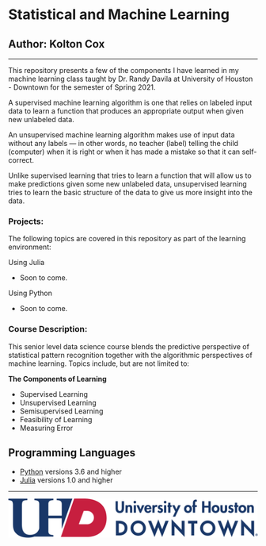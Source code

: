 
# Statistical and Machine Learning
## Author: Kolton Cox
---
This repository presents a few of the components I have learned in my machine learning class taught by Dr. Randy Davila at University of Houston - Downtown for the semester of Spring 2021. 

A supervised machine learning algorithm is one that relies on labeled input data to learn a function that produces an appropriate output when given new unlabeled data.

An unsupervised machine learning algorithm makes use of input data without any labels — in other words, no teacher (label) telling the child (computer) when it is right or when it has made a mistake so that it can self-correct.

Unlike supervised learning that tries to learn a function that will allow us to make predictions given some new unlabeled data, unsupervised learning tries to learn the basic structure of the data to give us more insight into the data.

### Projects:
The following topics are covered in this repository as part of the learning environment:

Using Julia
- Soon to come.

Using Python
- Soon to come.

### Course Description: 
This senior level data science course blends the predictive perspective of statistical pattern recognition together with the algorithmic perspectives of  machine learning. Topics include,  but  are  not  limited  to: 

**The Components of Learning**
 - Supervised Learning
 - Unsupervised Learning
 - Semisupervised Learning
 - Feasibility of Learning
 - Measuring Error
 
 ## Programming Languages 
- [Python](https://www.python.org/) versions 3.6 and higher 
- [Julia](https://julialang.org/) versions 1.0 and higher
______________________
![](UHD-Logo-Horizontal.png)

